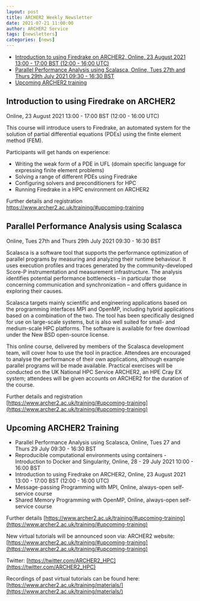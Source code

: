 ```yaml
---
layout: post
title: ARCHER2 Weekly Newsletter
date: 2021-07-21 11:00:00
author: ARCHER2 Service
tags: [newsletters] 
categories: [news]
---
```



- [Introduction to using Firedrake on ARCHER2, Online, 23 August 2021 13:00 - 17:00 BST (12:00 - 16:00 UTC)](#introduction-to-using-firedrake-on-archer2)
- [Parallel Performance Analysis using Scalasca, Online, Tues 27th and Thurs 29th July 2021 09:30 - 16:30 BST](#parallel-performance-analysis-using-scalasca)
- [Upcoming ARCHER2 training](#upcoming-archer2-training) 



## Introduction to using Firedrake on ARCHER2

Online, 23 August 2021 13:00 - 17:00 BST (12:00 - 16:00 UTC)

This course will introduce users to Firedrake, an automated system for the solution of partial differential equations (PDEs) using the finite element method (FEM).

Participants will get hands on experience:

* Writing the weak form of a PDE in UFL (domain specific language for expressing finite element problems)
* Solving a range of different PDEs using Firedrake
* Configuring solvers and preconditioners for HPC
* Running Firedrake in a HPC environment on ARCHER2

Further details and registration <https://www.archer2.ac.uk/training/#upcoming-training>


## Parallel Performance Analysis using Scalasca

Online, Tues 27th and Thurs 29th July 2021 09:30 - 16:30 BST

Scalasca is a software tool that supports the performance optimization of parallel programs by measuring and analyzing their runtime behaviour. It uses execution profiles and traces generated by the community-developed Score-P instrumentation and measurement infrastructure. The analysis identifies potential performance bottlenecks – in particular those concerning communication and synchronization – and offers guidance in exploring their causes.

Scalasca targets mainly scientific and engineering applications based on the programming interfaces MPI and OpenMP, including hybrid applications based on a combination of the two. The tool has been specifically designed for use on large-scale systems, but is also well suited for small- and medium-scale HPC platforms. The software is available for free download under the New BSD open-source license.

This online course, delivered by members of the Scalasca development team, will cover how to use the tool in practice. Attendees are encouraged to analyse the performance of their own applications, although example parallel programs will be made available. Practical exercises will be conducted on the UK National HPC Service ARCHER2, an HPE Cray EX system; attendees will be given accounts on ARCHER2 for the duration of the course.

Further details and registration [https://www.archer2.ac.uk/training/#upcoming-training](https://www.archer2.ac.uk/training/#upcoming-training)


## Upcoming ARCHER2 Training

- Parallel Performance Analysis using Scalasca, Online, Tues 27 and Thurs 29 July  09:30 - 16:30 BST 	
- Reproducible computational environments using containers - Introduction to Docker and Singularity, Online, 28 - 29 July 2021 10:00 - 16:00 BST
- Introduction to using Firedrake on ARCHER2, Online, 23 August 2021 13:00 - 17:00 BST (12:00 - 16:00 UTC) 
- Message-passing Programming with MPI, Online,  always-open self-service course  
- Shared Memory Programming with OpenMP, Online, always-open self-service course


Further details [https://www.archer2.ac.uk/training/#upcoming-training](https://www.archer2.ac.uk/training/#upcoming-training)

New virtual tutorials will be announced soon via: ARCHER2 website: [https://www.archer2.ac.uk/training/#upcoming-training](https://www.archer2.ac.uk/training/#upcoming-training)

Twitter: [https://twitter.com/ARCHER2_HPC](https://twitter.com/ARCHER2_HPC)

Recordings of past virtual tutorials can be found here: [https://www.archer2.ac.uk/training/materials/](https://www.archer2.ac.uk/training/materials/)